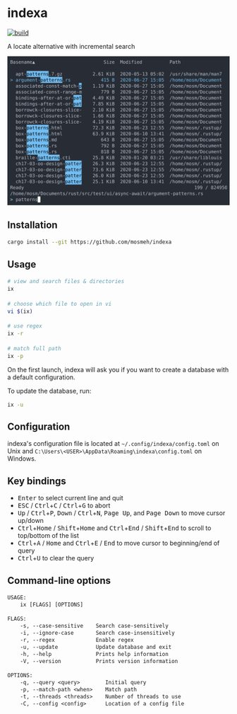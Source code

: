 # indexa

[![build](https://github.com/mosmeh/indexa/workflows/build/badge.svg)](https://github.com/mosmeh/indexa/actions)

A locate alternative with incremental search

![](assets/screenshot.svg)

## Installation

```sh
cargo install --git https://github.com/mosmeh/indexa
```

## Usage

```sh
# view and search files & directories
ix

# choose which file to open in vi
vi $(ix)

# use regex
ix -r

# match full path
ix -p
```

On the first launch, indexa will ask you if you want to create a database with a default configuration.

To update the database, run:

```sh
ix -u
```

## Configuration

indexa's configuration file is located at `~/.config/indexa/config.toml` on Unix and `C:\Users\<USER>\AppData\Roaming\indexa\config.toml` on Windows.

## Key bindings

-   <kbd>Enter</kbd> to select current line and quit
-   <kbd>ESC</kbd> / <kbd>Ctrl</kbd>+<kbd>C</kbd> / <kbd>Ctrl</kbd>+<kbd>G</kbd> to abort
-   <kbd>Up</kbd> / <kbd>Ctrl</kbd>+<kbd>P</kbd>, <kbd>Down</kbd> / <kbd>Ctrl</kbd>+<kbd>N</kbd>, <kbd>Page Up</kbd>, and <kbd>Page Down</kbd> to move cursor up/down
-   <kbd>Ctrl</kbd>+<kbd>Home</kbd> / <kbd>Shift</kbd>+<kbd>Home</kbd> and <kbd>Ctrl</kbd>+<kbd>End</kbd> / <kbd>Shift</kbd>+<kbd>End</kbd> to scroll to top/bottom of the list
-   <kbd>Ctrl</kbd>+<kbd>A</kbd> / <kbd>Home</kbd> and <kbd>Ctrl</kbd>+<kbd>E</kbd> / <kbd>End</kbd> to move cursor to beginning/end of query
-   <kbd>Ctrl</kbd>+<kbd>U</kbd> to clear the query

## Command-line options

```
USAGE:
    ix [FLAGS] [OPTIONS]

FLAGS:
    -s, --case-sensitive    Search case-sensitively
    -i, --ignore-case       Search case-insensitively
    -r, --regex             Enable regex
    -u, --update            Update database and exit
    -h, --help              Prints help information
    -V, --version           Prints version information

OPTIONS:
    -q, --query <query>        Initial query
    -p, --match-path <when>    Match path
    -t, --threads <threads>    Number of threads to use
    -C, --config <config>      Location of a config file
```
